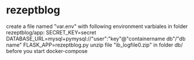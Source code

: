 # rezeptblog
create a file named "var.env" with following environment varbiales in folder rezeptblog/app:
 SECRET_KEY=secret
 DATABASE_URL=mysql+pymysql://"user":"key"@"containername db"/"db name"
 FLASK_APP=rezeptblog.py
unzip file "ib_logfile0.zip" in folder db/ before you start docker-compose
